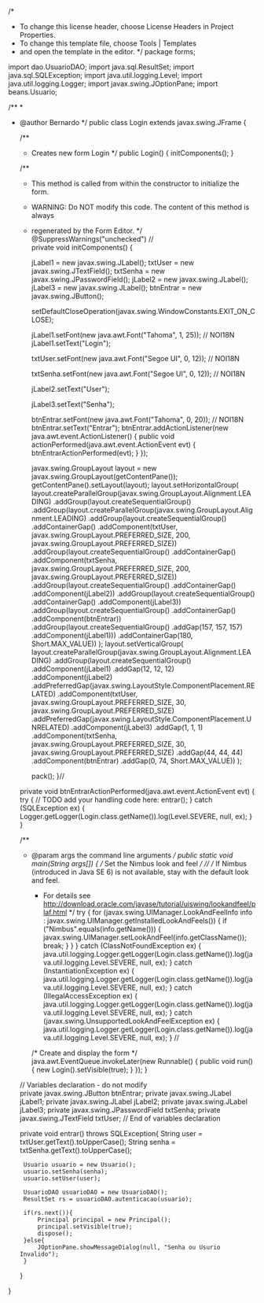 /*
 * To change this license header, choose License Headers in Project Properties.
 * To change this template file, choose Tools | Templates
 * and open the template in the editor.
 */
package forms;

import dao.UsuarioDAO;
import java.sql.ResultSet;
import java.sql.SQLException;
import java.util.logging.Level;
import java.util.logging.Logger;
import javax.swing.JOptionPane;
import beans.Usuario;

/**
 *
 * @author Bernardo
 */
public class Login extends javax.swing.JFrame {

    /**
     * Creates new form Login
     */
    public Login() {
        initComponents();
    }

    /**
     * This method is called from within the constructor to initialize the form.
     * WARNING: Do NOT modify this code. The content of this method is always
     * regenerated by the Form Editor.
     */
    @SuppressWarnings("unchecked")
    // <editor-fold defaultstate="collapsed" desc="Generated Code">                          
    private void initComponents() {

        jLabel1 = new javax.swing.JLabel();
        txtUser = new javax.swing.JTextField();
        txtSenha = new javax.swing.JPasswordField();
        jLabel2 = new javax.swing.JLabel();
        jLabel3 = new javax.swing.JLabel();
        btnEntrar = new javax.swing.JButton();

        setDefaultCloseOperation(javax.swing.WindowConstants.EXIT_ON_CLOSE);

        jLabel1.setFont(new java.awt.Font("Tahoma", 1, 25)); // NOI18N
        jLabel1.setText("Login");

        txtUser.setFont(new java.awt.Font("Segoe UI", 0, 12)); // NOI18N

        txtSenha.setFont(new java.awt.Font("Segoe UI", 0, 12)); // NOI18N

        jLabel2.setText("User");

        jLabel3.setText("Senha");

        btnEntrar.setFont(new java.awt.Font("Tahoma", 0, 20)); // NOI18N
        btnEntrar.setText("Entrar");
        btnEntrar.addActionListener(new java.awt.event.ActionListener() {
            public void actionPerformed(java.awt.event.ActionEvent evt) {
                btnEntrarActionPerformed(evt);
            }
        });

        javax.swing.GroupLayout layout = new javax.swing.GroupLayout(getContentPane());
        getContentPane().setLayout(layout);
        layout.setHorizontalGroup(
            layout.createParallelGroup(javax.swing.GroupLayout.Alignment.LEADING)
            .addGroup(layout.createSequentialGroup()
                .addGroup(layout.createParallelGroup(javax.swing.GroupLayout.Alignment.LEADING)
                    .addGroup(layout.createSequentialGroup()
                        .addContainerGap()
                        .addComponent(txtUser, javax.swing.GroupLayout.PREFERRED_SIZE, 200, javax.swing.GroupLayout.PREFERRED_SIZE))
                    .addGroup(layout.createSequentialGroup()
                        .addContainerGap()
                        .addComponent(txtSenha, javax.swing.GroupLayout.PREFERRED_SIZE, 200, javax.swing.GroupLayout.PREFERRED_SIZE))
                    .addGroup(layout.createSequentialGroup()
                        .addContainerGap()
                        .addComponent(jLabel2))
                    .addGroup(layout.createSequentialGroup()
                        .addContainerGap()
                        .addComponent(jLabel3))
                    .addGroup(layout.createSequentialGroup()
                        .addContainerGap()
                        .addComponent(btnEntrar))
                    .addGroup(layout.createSequentialGroup()
                        .addGap(157, 157, 157)
                        .addComponent(jLabel1)))
                .addContainerGap(180, Short.MAX_VALUE))
        );
        layout.setVerticalGroup(
            layout.createParallelGroup(javax.swing.GroupLayout.Alignment.LEADING)
            .addGroup(layout.createSequentialGroup()
                .addComponent(jLabel1)
                .addGap(12, 12, 12)
                .addComponent(jLabel2)
                .addPreferredGap(javax.swing.LayoutStyle.ComponentPlacement.RELATED)
                .addComponent(txtUser, javax.swing.GroupLayout.PREFERRED_SIZE, 30, javax.swing.GroupLayout.PREFERRED_SIZE)
                .addPreferredGap(javax.swing.LayoutStyle.ComponentPlacement.UNRELATED)
                .addComponent(jLabel3)
                .addGap(1, 1, 1)
                .addComponent(txtSenha, javax.swing.GroupLayout.PREFERRED_SIZE, 30, javax.swing.GroupLayout.PREFERRED_SIZE)
                .addGap(44, 44, 44)
                .addComponent(btnEntrar)
                .addGap(0, 74, Short.MAX_VALUE))
        );

        pack();
    }// </editor-fold>                        

    private void btnEntrarActionPerformed(java.awt.event.ActionEvent evt) {                                          
        try {
            // TODO add your handling code here:
            entrar();
        } catch (SQLException ex) {
            Logger.getLogger(Login.class.getName()).log(Level.SEVERE, null, ex);
        }
    }                                         

    /**
     * @param args the command line arguments
     */
    public static void main(String args[]) {
        /* Set the Nimbus look and feel */
        //<editor-fold defaultstate="collapsed" desc=" Look and feel setting code (optional) ">
        /* If Nimbus (introduced in Java SE 6) is not available, stay with the default look and feel.
         * For details see http://download.oracle.com/javase/tutorial/uiswing/lookandfeel/plaf.html 
         */
        try {
            for (javax.swing.UIManager.LookAndFeelInfo info : javax.swing.UIManager.getInstalledLookAndFeels()) {
                if ("Nimbus".equals(info.getName())) {
                    javax.swing.UIManager.setLookAndFeel(info.getClassName());
                    break;
                }
            }
        } catch (ClassNotFoundException ex) {
            java.util.logging.Logger.getLogger(Login.class.getName()).log(java.util.logging.Level.SEVERE, null, ex);
        } catch (InstantiationException ex) {
            java.util.logging.Logger.getLogger(Login.class.getName()).log(java.util.logging.Level.SEVERE, null, ex);
        } catch (IllegalAccessException ex) {
            java.util.logging.Logger.getLogger(Login.class.getName()).log(java.util.logging.Level.SEVERE, null, ex);
        } catch (javax.swing.UnsupportedLookAndFeelException ex) {
            java.util.logging.Logger.getLogger(Login.class.getName()).log(java.util.logging.Level.SEVERE, null, ex);
        }
        //</editor-fold>

        /* Create and display the form */
        java.awt.EventQueue.invokeLater(new Runnable() {
            public void run() {
                new Login().setVisible(true);
            }
        });
    }

    // Variables declaration - do not modify                     
    private javax.swing.JButton btnEntrar;
    private javax.swing.JLabel jLabel1;
    private javax.swing.JLabel jLabel2;
    private javax.swing.JLabel jLabel3;
    private javax.swing.JPasswordField txtSenha;
    private javax.swing.JTextField txtUser;
    // End of variables declaration                   

    private void entrar() throws SQLException{
        String user = txtUser.getText().toUpperCase();
        String senha = txtSenha.getText().toUpperCase();
        
        Usuario usuario = new Usuario();
        usuario.setSenha(senha);
        usuario.setUser(user);
        
        UsuarioDAO usuarioDAO = new UsuarioDAO();
        ResultSet rs = usuarioDAO.autenticacao(usuario);
        
        if(rs.next()){
            Principal principal = new Principal();
            principal.setVisible(true);
            dispose();
        }else{
            JOptionPane.showMessageDialog(null, "Senha ou Usurio Invalido");
        }
        
        
    }



}
